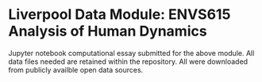 # Liverpool Data Module:  ENVS615 Analysis of Human Dynamics

Jupyter notebook computational essay submitted for the above module.  All data files needed are retained within the repository.  All were downloaded from publicly availble open data sources.
